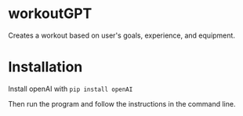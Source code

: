 # workoutGPT
Creates a workout based on user's goals, experience, and equipment.

# Installation
Install openAI with `pip install openAI`

Then run the program and follow the instructions in the command line.
